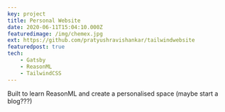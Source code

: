 ```yaml
---
key: project
title: Personal Website 
date: 2020-06-11T15:04:10.000Z
featuredimage: /img/chemex.jpg
ext: https://github.com/pratyushravishankar/tailwindwebsite
featuredpost: true
tech:
    - Gatsby
    - ReasonML
    - TailwindCSS
---
```


Built to learn ReasonML and create a personalised space (maybe start a blog???)
